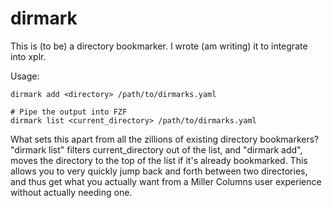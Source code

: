 # dirmark

This is (to be) a directory bookmarker. I wrote (am writing) it to integrate into xplr.

Usage:

    dirmark add <directory> /path/to/dirmarks.yaml

    # Pipe the output into FZF
    dirmark list <current_directory> /path/to/dirmarks.yaml

What sets this apart from all the zillions of existing directory bookmarkers? "dirmark list" filters current_directory out of the list, and "dirmark add", moves the directory to the top of the list if it's already bookmarked. This
allows you to very quickly jump back and forth between two directories, and thus get what you actually
want from a Miller Columns user experience without actually needing one.
